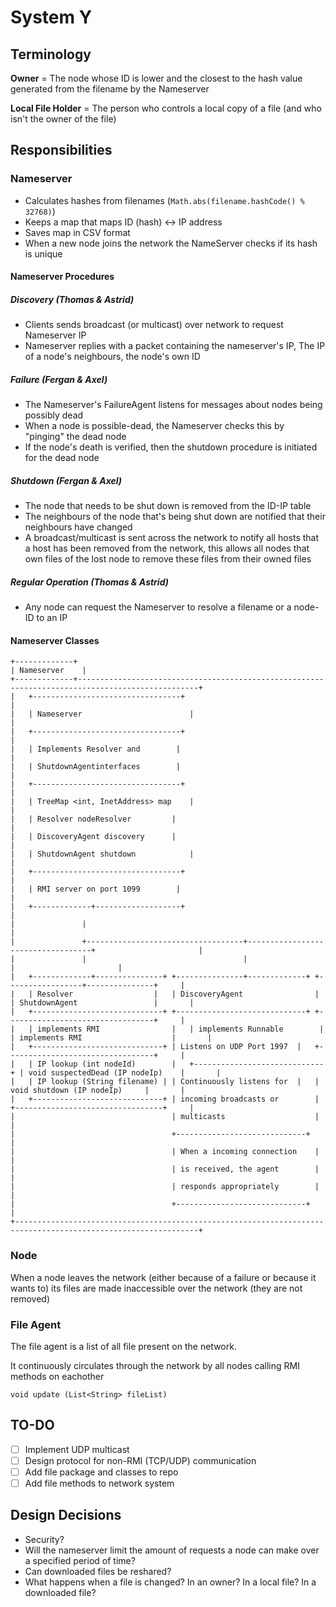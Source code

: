 #	System Y
##	Terminology
**Owner** = The node whose ID is lower and the closest to the hash value generated from the filename by the Nameserver

**Local File Holder** = The person who controls a local copy of a file (and who isn't the owner of the file)

##	Responsibilities
### Nameserver
-	Calculates hashes from filenames (`Math.abs(filename.hashCode() % 32768)`)
-	Keeps a map that maps ID (hash) <-> IP address
-	Saves map in CSV format
-	When a new node joins the network the NameServer checks if its hash is unique

####	Nameserver Procedures
##### Discovery (Thomas & Astrid)
-	Clients sends broadcast (or multicast) over network to request Nameserver IP
-	Nameserver replies with a packet containing the nameserver's IP, The IP of a node's neighbours, the node's own ID

##### Failure (Fergan & Axel)
-	The Nameserver's FailureAgent listens for messages about nodes being possibly dead
-	When a node is possible-dead, the Nameserver checks this by "pinging" the dead node
-	If the node's death is verified, then the shutdown procedure is initiated for the dead node

##### Shutdown (Fergan & Axel)
-	The node that needs to be shut down is removed from the ID-IP table
-	The neighbours of the node that's being shut down are notified that their neighbours have changed
-	A broadcast/multicast is sent across the network to notify all hosts that a host has been removed from the network, this allows all nodes that own files of the lost node to remove these files from their owned files

##### Regular Operation (Thomas & Astrid)
-	Any node can request the Nameserver to resolve a filename or a node-ID to an IP

####	Nameserver Classes
```
+-------------+
| Nameserver	|
+-------------+-------------------------------------------------------------------------------------------------+
|	+---------------------------------+																			|
|	| Nameserver						|																			|
|	+---------------------------------+																			|
|	| Implements Resolver and		 |																			|
|	| ShutdownAgentinterfaces		 |																			|
|	+---------------------------------+																			|
|	| TreeMap <int, InetAddress> map	|																			|
|	| Resolver nodeResolver			|																			|
|	| DiscoveryAgent discovery		|																			|
|	| ShutdownAgent shutdown			|																			|
|	+---------------------------------+																			|
|	| RMI server on port 1099		 |																			|
|	+-------------+-------------------+																			|
|				|																								|
|				+-----------------------------------+-----------------------------------+						|
|				|									|									|						|
|	+-------------+---------------+	+---------------+-------------+	+-----------------+---------------+		|
|	| Resolver					|	| DiscoveryAgent				|	| ShutdownAgent					|		|
|	+-----------------------------+	+-----------------------------+	+---------------------------------+		|
|	| implements RMI				|	| implements Runnable		 |	| implements RMI					|		|
|	+-----------------------------+	| Listens on UDP Port 1997	|	+---------------------------------+		|
|	| IP lookup (int nodeId)		|	+-----------------------------+	| void suspectedDead (IP nodeIp)	|		|
|	| IP lookup (String filename) |	| Continuously listens for	|	| void shutdown (IP nodeIp)		|		|
|	+-----------------------------+	| incoming broadcasts or		|	+---------------------------------+		|
|									| multicasts					|											|
|									+-----------------------------+											|
|									| When a incoming connection	|											|
|									| is received, the agent		|											|
|									| responds appropriately		|											|
|									+-----------------------------+											|
+---------------------------------------------------------------------------------------------------------------+
```

### Node
When a node leaves the network (either because of a failure or because it wants to) its files are made inaccessible over the network (they are not removed)

### File Agent
The file agent is a list of all file present on the network.

It continuously circulates through the network by all nodes calling RMI methods on eachother

`void update (List<String> fileList)`

## TO-DO
- [ ] Implement UDP multicast
- [ ] Design protocol for non-RMI (TCP/UDP) communication
- [ ] Add file package and classes to repo
- [ ] Add file methods to network system

## Design Decisions
- Security?
- Will the nameserver limit the amount of requests a node can make over a specified period of time?
- Can downloaded files be reshared?
- What happens when a file is changed? In an owner? In a local file? In a downloaded file?
